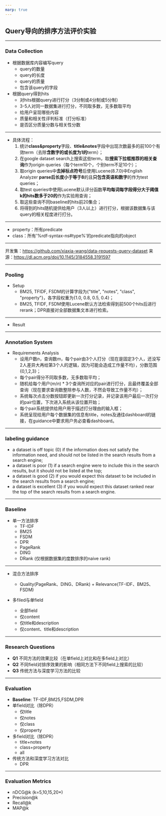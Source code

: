 ```yaml
---
marp: true
---
```

## Query导向的排序方法评价实验
---
### Data Collection

- 根据数据库内容编写query
    - query的数量
    - query的长度
    - query的质量
    - 包含该query的字段
- 根据query得到hits
    - 对hits根据query进行打分（3分制或4分制或5分制）
    - 3-5人对同一数据集进行打分，不同取多数，无多数取平均
    - 给用户呈现哪些内容
    - 质量和相关性评判标准（打分标准）
    - 是否区分质量分数与相关性分数
---
- 具体流程：
    1. 统计**class&property**字段、**title&notes**字段中出现次数最多的前100个有效term（去除**含数字的或长度为1的**term）；
    2. 在google dataset search上搜索这些term，取**搜索下拉框推荐的相关查询**作为origin queries（每个term10个，个别term不足10个）；
    3. 取origin queries中**去掉标点符号**后使用Lucene(8.7.0)中English Analyzer **parse后长度小于等于8**的且**只包含英语和数字**的作为test queries；
    4. 取test queries中使用Lucene默认评分函数**平均每词每字段得分大于阈值k的hits数多于20的**作为实验用查询；
    5. 取这些查询不同baseline的hits前20集合；
    6. 将得到的hits随机提供给用户（3人以上）进行打分，根据该数据集与该query的相关程度进行打分。

---

- property：所有predicate
- class：所有'%rdf-syntax-ns#type%'的predicate指向的object

---

开发集：https://github.com/xiaxia-wang/data-requests-query-dataset
来源：https://dl.acm.org/doi/10.1145/3184558.3191597

---

### Pooling

- Setup
    - BM25, TFIDF, FSDM的计算字段为{"title", "notes", "class", "property"}，各字段权重为{1.0, 0.8, 0.5, 0.4}；
    - BM25, TFIDF, FSDM使用Lucene默认方法检索得到前500个hits后进行rerank；DPR直接对全部数据集文本进行检索。

---

- Result

---

### Annotation System
- Requirements Analysis
    - 设用户数$n$，查询数$m$，每个pair由$3$个人打分（现在是固定3个人，还没写2人差异大再给第3个人的逻辑，因为可能会造成工作量不均），分数范围{0,1,2,3}；
    - 每个pair得分不同取多数，无多数取平均；
    - 随机给每个用户$(m/n)*3$个查询所对应的pair进行打分，且最终覆盖全部查询（现在要求查询数整除参与人数，不然会导致工作量不均）；
    - 系统每次点击分数按钮即更新一次打分记录，并记录该用户最后一次打分的pair位置，下次进入系统从该位置开始；
    - 每个pair系统提供给用户用于描述打分理由的输入框；
    - 系统呈现给用户每个数据集的信息有title，notes及通往dashboard的链接，在guidance中要求用户务必查看dashboard。

---

### labeling guidance

- a dataset is off topic (0) if the information does not satisfy the information need, and should not be listed in the search results from a search engine;
- a dataset is poor (1) if a search engine were to include this in the search results, but it should not be listed at the top;
- a dataset is good (2) if you would expect this dataset to be included in the search results from a search engine;
- a dataset is excellent (3) if you would expect this dataset ranked near the top of the search results from a search engine.

---

### Baseline

- 单一方法排序
    - TF-IDF
    - BM25
    - FSDM
    - DPR
    - PageRank
    - DING
    - DRank (仅根据数据集的度数排序的naive rank)
---
- 混合方法排序
    - Quality(PageRank、DING、DRank) + Relevance(TF-IDF、BM25、FSDM)

- 多filed与单field
    - 全部field
    - 仅content
    - 仅title和description
    - 仅content、title和description
---
### Research Questions

- **Q1** 不同方法的效果比较（在单field上对比和在多field上对比）
- **Q2** 不同field对排序效果的影响（相同方法下不同field上搜索的比较）
- **Q3** 传统方法与深度学习方法的比较

---
### Evaluation
- **Baseline**:
    TF-IDF,BM25,FSDM,DPR
- 单field对比（除DPR）
    - 仅title
    - 仅notes
    - 仅class
    - 仅property
- 多field对比（除DPR）
    - title+notes
    - class+property
    - all
- 传统方法和深度学习方法对比
    - DPR

---
### Evaluation Metrics

- nDCG@k (k=5,10,15,20*)
- Precision@k
- Recall@k
- MAP@k